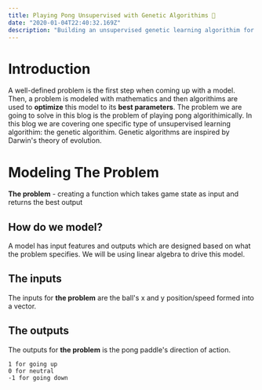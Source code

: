 ```yaml
---
title: Playing Pong Unsupervised with Genetic Algorithims 🧬
date: "2020-01-04T22:40:32.169Z"
description: "Building an unsupervised genetic learning algorithim for video games in python (pong)."
---
```


# Introduction 

A well-defined problem is the first step when coming up with a model.
Then, a problem is modeled with mathematics and then algorithims are used to **optimize** this model to its **best parameters**. 
The problem we are going to solve in this blog is the problem of playing pong algorithimically. 
In this blog we are covering one specific type of unsupervised learning algorithim: the genetic algorithim.
Genetic algorithms are inspired by Darwin's theory of evolution. 

# Modeling The Problem
**The problem** - creating a function which takes game state as input and returns the best output
## How do we model?
A model has input features and outputs which are designed based on what the problem specifies. We will be using linear algebra to drive this model.

## The inputs
The inputs for **the problem** are the ball's x and y position/speed formed into a vector.

## The outputs
The outputs for **the problem** is the pong paddle's direction of action.
```
1 for going up
0 for neutral
-1 for going down
```